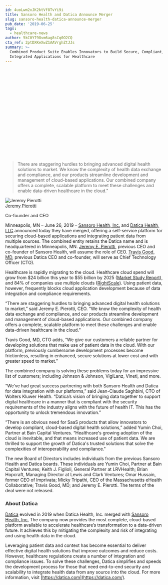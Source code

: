 ```yaml
---
id: 4uoLwm2xJK2ktVf8TvYi9i
title: Sansoro Health and Datica Announce Merger
slug: sansoro-health-datica-announce-merger
pub_date: '2019-06-25'
tags:
  - healthcare-news
author: 5kC0Y798vm6ag8sCq0O2CQ
cta_ref: 2ptDXKeXwZ1AAVrghZtJJs
summary: >-
  Combined Product Suite Enables Innovators to Build Secure, Compliant,
  Integrated Applications for Healthcare
---
```

<script src="https://fast.wistia.com/embed/medias/ezc2zbafj2.jsonp" async></script><script src="https://fast.wistia.com/assets/external/E-v1.js" async></script><div class="wistia_responsive_padding" style="padding:56.25% 0 0 0;position:relative;"><div class="wistia_responsive_wrapper" style="height:100%;left:0;position:absolute;top:0;width:100%;"><div class="wistia_embed wistia_async_ezc2zbafj2 videoFoam=true" style="height:100%;position:relative;width:100%"><div class="wistia_swatch" style="height:100%;left:0;opacity:0;overflow:hidden;position:absolute;top:0;transition:opacity 200ms;width:100%;"><img src="https://fast.wistia.com/embed/medias/ezc2zbafj2/swatch" style="filter:blur(5px);height:100%;object-fit:contain;width:100%;" alt="" onload="this.parentNode.style.opacity=1;" /></div></div></div></div>


> There are staggering hurdles to bringing advanced digital health solutions to market. We know the complexity of health data exchange and compliance, and our products streamline development and management of cloud-based applications. Our combined company offers a complete, scalable platform to meet these challenges and enable data-driven healthcare in the cloud."

<div class="media-object card-person group font-serif"> <div class="media-object-section media-object--avatar"><img src="/assets/general/press/Jeremy_Pierotti_portrait__high-res_-_Square_Profile_Photo.jpg" data-src="/assets/general/press/Jeremy_Pierotti_portrait__high-res_-_Square_Profile_Photo.jpg" class="lozad avatar avatar--large circle" alt="Jeremy Pierotti"></div> <div class="media-object-section media-object--info main-section align-self-middle"> <div class="person-name"> <a href="/about/jeremy-pierotti/" title="Learn more about Jeremy Pierotti"> Jeremy Pierotti </a></div> <p class="person-title nomargin">Co-founder and CEO</p></div></div>

Minneapolis, MN – June 26, 2019 – [Sansoro Health, Inc.](https://www.sansorohealth.com/) and [Datica Health, LLC](https://datica.com) announced today they have merged, offering a self-service platform for securing cloud-based applications and integrating patient data from multiple sources. The combined entity retains the Datica name and is headquartered in Minneapolis, MN. [Jeremy E. Pierotti](https://www.linkedin.com/in/jeremyedespierotti), previous CEO and co-founder of Sansoro Health, will assume the role of CEO. [Travis Good, MD](https://www.linkedin.com/in/travisjgood), previous Datica CEO and co-founder, will serve as Chief Technology Officer (CTO).

Healthcare is rapidly migrating to the cloud. Healthcare cloud spend will grow from $24 billion this year to $55 billion by 2025 ([Market Study Report](https://marketersmedia.com/healthcare-cloud-computing-market-projected-to-register-15-cagr-to-2025/508770)), and 84% of companies use multiple clouds ([RightScale](https://www.digitalcommerce360.com/2019/04/01/why-healthcare-data-managers-need-to-have-their-head-in-cloud-computing/)). Using patient data, however, frequently blocks cloud application development because of data integration and compliance requirements.

“There are staggering hurdles to bringing advanced digital health solutions to market,” said Jeremy E. Pierotti, CEO. “We know the complexity of health data exchange and compliance, and our products streamline development and management of cloud-based applications. Our combined company offers a complete, scalable platform to meet these challenges and enable data-driven healthcare in the cloud.” 

Travis Good, MD, CTO adds, “We give our customers a reliable partner for developing solutions that make use of patient data in the cloud. With our platform, previously cumbersome development processes become frictionless, resulting in enhanced, secure solutions at lower cost and with greater speed to market.”

The combined company is solving these problems today for an impressive list of customers; including Johnson & Johnson, VigiLanz, Vineti, and more.

“We’ve had great success partnering with both Sansoro Health and Datica for data integration with our platforms,” said Jean-Claude Saghbini, CTO of Wolters Kluwer Health. “Datica’s vision of bringing data together to support digital healthcare in a manner that is compliant with the security requirements of the industry aligns with the future of health IT. This has the opportunity to unlock tremendous innovation.”
 
“There is an obvious need for SaaS products that allow innovators to develop compliant, cloud-based digital health solutions,” added Yumin Choi, Partner at Bain Capital Ventures. “Healthcare's growing adoption of the cloud is inevitable, and that means increased use of patient data. We are thrilled to support the growth of Datica's trusted solutions that solve the complexities of interoperability and compliance."

The new Board of Directors includes individuals from the previous Sansoro Health and Datica boards. These individuals are Yumin Choi, Partner at Bain Capital Ventures; Keith J. Figlioli, General Partner at LRVHealth; Brian Hopcraft, Managing Director at Lewis and Clark Ventures; Omar Hussain, former CEO of Imprivata; Micky Tripathi, CEO of the Massachusetts eHealth Collaborative; Travis Good, MD; and Jeremy E. Pierotti. The terms of the deal were not released.

### About Datica

[Datica](https://datica.com) evolved in 2019 when Datica Health, Inc. merged with [Sansoro Health, Inc.](https://www.sansorohealth.com/) The company now provides the most complete, cloud-based platform available to accelerate healthcare’s transformation to a data-driven future. It achieves this by mitigating the complexity and risk of integrating and using health data in the cloud. 

Leveraging patient data and context has become essential to deliver effective digital health solutions that improve outcomes and reduce costs. However, healthcare regulations create a number of integration and compliance issues. To solve these challenges, Datica simplifies and speeds the development process for those that need end-to-end security and scalability to integrate health data from any source into the cloud. For more information, visit [https://datica.com](https://datica.com/).
  
